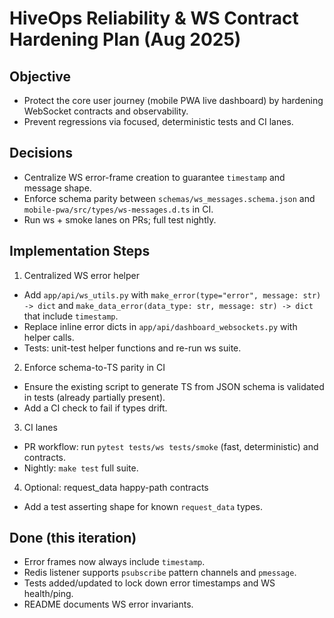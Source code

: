 # HiveOps Reliability & WS Contract Hardening Plan (Aug 2025)

## Objective
- Protect the core user journey (mobile PWA live dashboard) by hardening WebSocket contracts and observability.
- Prevent regressions via focused, deterministic tests and CI lanes.

## Decisions
- Centralize WS error-frame creation to guarantee `timestamp` and message shape.
- Enforce schema parity between `schemas/ws_messages.schema.json` and `mobile-pwa/src/types/ws-messages.d.ts` in CI.
- Run ws + smoke lanes on PRs; full test nightly.

## Implementation Steps
1) Centralized WS error helper
- Add `app/api/ws_utils.py` with `make_error(type="error", message: str) -> dict` and `make_data_error(data_type: str, message: str) -> dict` that include `timestamp`.
- Replace inline error dicts in `app/api/dashboard_websockets.py` with helper calls.
- Tests: unit-test helper functions and re-run ws suite.

2) Enforce schema-to-TS parity in CI
- Ensure the existing script to generate TS from JSON schema is validated in tests (already partially present).
- Add a CI check to fail if types drift.

3) CI lanes
- PR workflow: run `pytest tests/ws tests/smoke` (fast, deterministic) and contracts.
- Nightly: `make test` full suite.

4) Optional: request_data happy-path contracts
- Add a test asserting shape for known `request_data` types.

## Done (this iteration)
- Error frames now always include `timestamp`.
- Redis listener supports `psubscribe` pattern channels and `pmessage`.
- Tests added/updated to lock down error timestamps and WS health/ping.
- README documents WS error invariants.
